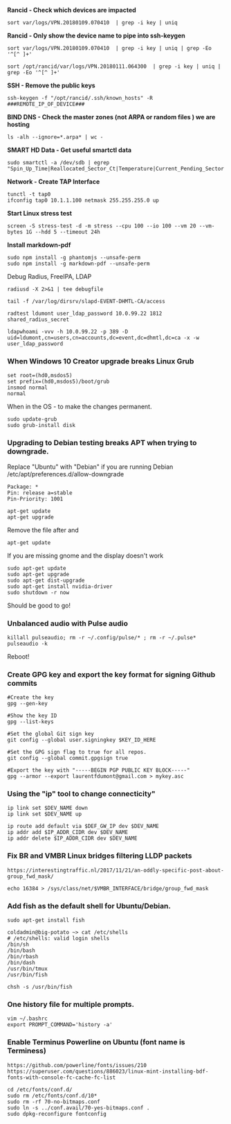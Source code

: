 **Rancid - Check which devices are impacted**
```shell
sort var/logs/VPN.20180109.070410  | grep -i key | uniq
```

**Rancid - Only show the device name to pipe into ssh-keygen**
```
sort var/logs/VPN.20180109.070410  | grep -i key | uniq | grep -Eo '^[^ ]+'
```

```
sort /opt/rancid/var/logs/VPN.20180111.064300  | grep -i key | uniq | grep -Eo '^[^ ]+'
```

**SSH - Remove the public keys**
```
ssh-keygen -f "/opt/rancid/.ssh/known_hosts" -R ###REMOTE_IP_OF_DEVICE###
```

**BIND DNS - Check the master zones (not ARPA or random files ) we are hosting**
```
ls -alh --ignore=*.arpa* | wc -
```

**SMART HD Data - Get useful smartctl data**
```
sudo smartctl -a /dev/sdb | egrep "Spin_Up_Time|Reallocated_Sector_Ct|Temperature|Current_Pending_Sector|Offline_Uncorrectable|Power_On_Hours"
```

**Network - Create TAP Interface**
```
tunctl -t tap0
ifconfig tap0 10.1.1.100 netmask 255.255.255.0 up
```

**Start Linux stress test**
```
screen -S stress-test -d -m stress --cpu 100 --io 100 --vm 20 --vm-bytes 1G --hdd 5 --timeout 24h
```

**Install markdown-pdf**
```
sudo npm install -g phantomjs --unsafe-perm
sudo npm install -g markdown-pdf --unsafe-perm
```

Debug Radius, FreeIPA, LDAP
```
radiusd -X 2>&1 | tee debugfile

tail -f /var/log/dirsrv/slapd-EVENT-DHMTL-CA/access

radtest ldumont user_ldap_password 10.0.99.22 1812 shared_radius_secret

ldapwhoami -vvv -h 10.0.99.22 -p 389 -D uid=ldumont,cn=users,cn=accounts,dc=event,dc=dhmtl,dc=ca -x -w user_ldap_password

```

### When Windows 10 Creator upgrade breaks Linux Grub
```
set root=(hd0,msdos5)
set prefix=(hd0,msdos5)/boot/grub
insmod normal
normal
```

When in the OS - to make the changes permanent.
```
sudo update-grub
sudo grub-install disk
```

### Upgrading to Debian testing breaks APT when trying to downgrade.
Replace "Ubuntu" with "Debian" if you are running Debian
/etc/apt/preferences.d/allow-downgrade
```
Package: *
Pin: release a=stable
Pin-Priority: 1001
```

```
apt-get update
apt-get upgrade
```
Remove the file after and
```
apt-get update
```
If you are missing gnome and the display doesn't work

```
sudo apt-get update
sudo apt-get upgrade
sudo apt-get dist-upgrade
sudo apt-get install nvidia-driver
sudo shutdown -r now
```

Should be good to go!


### Unbalanced audio with Pulse audio
```
killall pulseaudio; rm -r ~/.config/pulse/* ; rm -r ~/.pulse*
pulseaudio -k 
```

Reboot!

### Create GPG key and export the key format for signing Github commits
```
#Create the key
gpg --gen-key

#Show the key ID
gpg --list-keys

#Set the global Git sign key
git config --global user.signingkey $KEY_ID_HERE

#Set the GPG sign flag to true for all repos.
git config --global commit.gpgsign true

#Export the key with "-----BEGIN PGP PUBLIC KEY BLOCK-----"
gpg --armor --export laurentfdumont@gmail.com > mykey.asc

```

### Using the "ip" tool to change connecticity"
```
ip link set $DEV_NAME down
ip link set $DEV_NAME up

ip route add default via $DEF_GW_IP dev $DEV_NAME
ip addr add $IP_ADDR_CIDR dev $DEV_NAME
ip addr delete $IP_ADDR_CIDR dev $DEV_NAME
```

### Fix BR and VMBR Linux bridges filtering LLDP packets
```
https://interestingtraffic.nl/2017/11/21/an-oddly-specific-post-about-group_fwd_mask/

echo 16384 > /sys/class/net/$VMBR_INTERFACE/bridge/group_fwd_mask
```

### Add fish as the default shell for Ubuntu/Debian.
```
sudo apt-get install fish

coldadmin@big-potato ~> cat /etc/shells 
# /etc/shells: valid login shells
/bin/sh
/bin/bash
/bin/rbash
/bin/dash
/usr/bin/tmux
/usr/bin/fish

chsh -s /usr/bin/fish
```

### One history file for multiple prompts.
```
vim ~/.bashrc
export PROMPT_COMMAND='history -a'
```

### Enable Terminus Powerline on Ubuntu (font name is Terminess)
```
https://github.com/powerline/fonts/issues/210
https://superuser.com/questions/886023/linux-mint-installing-bdf-fonts-with-console-fc-cache-fc-list

cd /etc/fonts/conf.d/
sudo rm /etc/fonts/conf.d/10*  
sudo rm -rf 70-no-bitmaps.conf 
sudo ln -s ../conf.avail/70-yes-bitmaps.conf .
sudo dpkg-reconfigure fontconfig
```